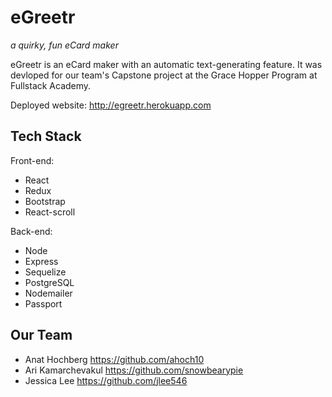 <!-- Great readme! I'd suggest adding instructions for how to run locally too. -->

# eGreetr

_a quirky, fun eCard maker_

eGreetr is an eCard maker with an automatic text-generating feature. It was devloped for our team's Capstone project at the Grace Hopper Program at Fullstack Academy.

Deployed website: http://egreetr.herokuapp.com

## Tech Stack

Front-end:

* React
* Redux
* Bootstrap
* React-scroll

Back-end:

* Node
* Express
* Sequelize
* PostgreSQL
* Nodemailer
* Passport

## Our Team

* Anat Hochberg https://github.com/ahoch10
* Ari Kamarchevakul https://github.com/snowbearypie
* Jessica Lee https://github.com/jlee546
